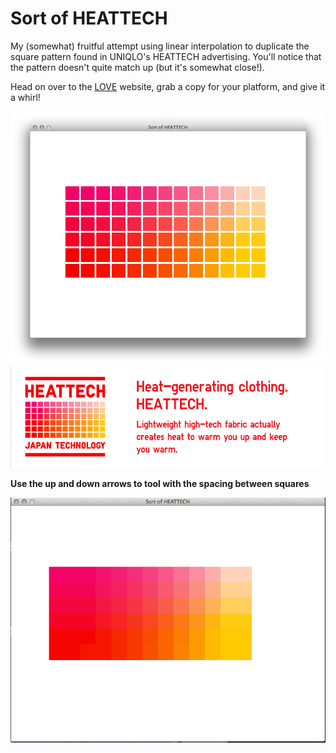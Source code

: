 # Sort of HEATTECH

My (somewhat) fruitful attempt using linear interpolation to duplicate
the square pattern found in UNIQLO's HEATTECH advertising. You'll notice
that the pattern doesn't quite match up (but it's somewhat close!).

Head on over to the [LOVE](http://love2d.org) website, grab a copy for
your platform, and give it a whirl!


![](pics/sortof_heattech_grid.png) 
![](pics/heattech_grid.jpg) 

__Use the up and down arrows to tool with the spacing between squares__

![](pics/sortof_heattech_grid.gif) 

